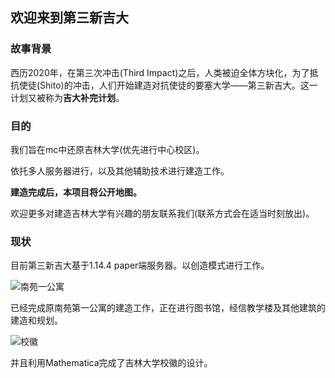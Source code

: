 ## 欢迎来到第三新吉大

### 故事背景

西历2020年，在第三次冲击(Third Impact)之后，人类被迫全体方块化，为了抵抗使徒(Shito)的冲击，人们开始建造对抗使徒的要塞大学——第三新吉大。这一计划又被称为**吉大补完计划**。

### 目的

我们旨在mc中还原吉林大学(优先进行中心校区)。

依托多人服务器进行，以及其他辅助技术进行建造工作。

**建造完成后，本项目将公开地图。**

欢迎更多对建造吉林大学有兴趣的朋友联系我们(联系方式会在适当时刻放出)。

### 现状

目前第三新吉大基于1.14.4 paper端服务器。以创造模式进行工作。

![南苑一公寓](https://github.com/mcJLU/mcJLU.github.io/img/nan1.jpg)

已经完成原南苑第一公寓的建造工作，正在进行图书馆，经信教学楼及其他建筑的建造和规划。

![校徽](https://github.com/mcJLU/mcJLU.github.io/img/logo.jpg)

并且利用Mathematica完成了吉林大学校徽的设计。
